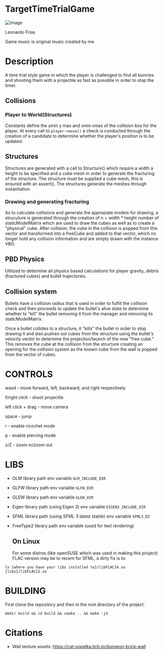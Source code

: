 # TargetTimeTrialGame
![image](https://github.com/user-attachments/assets/2216b969-b378-4cc6-83c3-43be584b9481)

Leonardo Frias

Game music is original music created by me

# Description

A time trial style game in which the player is challenged to find all bunnies and shooting them with a projectile as fast as possible in order to stop the timer.

## Collisions

### Player to World(Structures)

Constants define the ymin y max and xmin xmax of the collision box for the player. At every call to ```player->move()``` a check is conducted through the creation of a candidate to determine whether the player's position is to be updated.

## Structures

Structures are generated with a call to Structure() which require a width a height to be specified and a cube mesh in order to generate the fracturing of the structure. The structure must be supplied a cube mesh, this is ensured with an assert(). The structures generate the meshes through instantiation.

### Drawing and generating fracturing

As to calculate collisions and generate the appropiate models for drawing, a strucuture is generated through the creation of n = width * height number of staticModelMatrix which are used to draw the cubes as well as to create a "physical" cube. After collision, the cube in the collision is popped from this vector and transformed into a freeCube and added to that vector, which no longer hold any collision information and are simply drawn with the instance VBO. 


## PBD Physics

Utilized to determine all physics based calculations for player gravity, debris (fractured cubes) and bullet trajectories.

## Collision system

Bullets have a collision radius that is used in order to fulfill the collision check and then proceeds to update the bullet's alive state to determine whether to "kill" the bullet removing it from the manager and removing its staticModelMatrix.

Once a bullet collides to a structure, it "kills" the bullet in order to stop drawing it and also pushes out cubes from the structure using the bullet's velocity vector to determine the projection/launch of the now "free cube." This removes the cube at the collision from the structure creating an opening for the collision system as the known cube from the wall is popped from the vector of cubes. 



# CONTROLS

wasd - move forward, left, backward, and right respectively

f/right click - shoot projectile

left click + drag - move camera

space - jump

r - enable ricochet mode

p - enable piercing mode

z/Z - zoom in/zoom out


# LIBS

- GLM library path env variable ```GLM_INCLUDE_DIR```

- GLFW library path env variable ```GLFW_DIR```

- GLEW library path env variable ```GLEW_DIR```

- Eigen library path (using Eigen 3) env variable ```EIGEN3_INCLUDE_DIR```

- SFML library path (using SFML 3 latest stable) env variable ```SFML3_DI```

- FreeType2 library path env variable (used for text rendering)

  ## On Linux

  For some distros (like openSUSE which was used in making this project) FLAC version may be to recent for SFML, a dirty fix is to:
```
ln {where you have your libs installed to}/libFLAC14.so {libs}/libFLAC12.so
```

# BUILDING

First clone the repository and then in the root directory of the project:
```
mkdir build && cd build && cmake .. && make -j4
```

# Citations

- Wall texture assets: https://cat-sopelka.itch.io/dungeon-brick-wall
